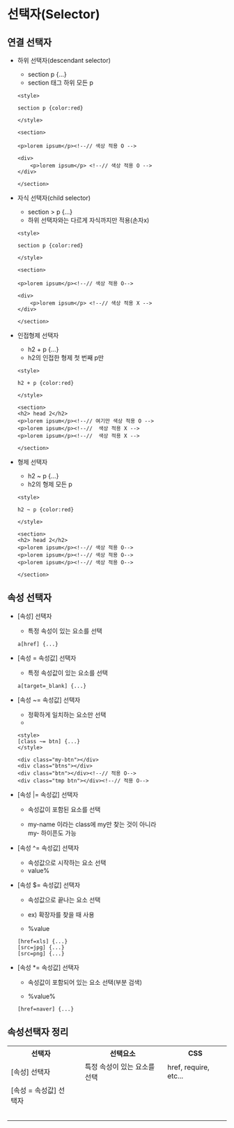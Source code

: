 # 선택자(Selector)


## 연결 선택자

* 하위 선택자(descendant selector)

    * section p {...}
    * section 태그 하위 모든 p
    
    ```
    <style>

    section p {color:red}

    </style>

    <section>

    <p>lorem ipsum</p><!--// 색상 적용 O -->

    <div>
        <p>lorem ipsum</p> <!--// 색상 적용 O -->
    </div>

    </section>

    ```



* 자식 선택자(child selector)
    * section > p {...}
    * 하위 선택자와는 다르게 자식까지만 적용(손자x)
    
    ```
    <style>

    section p {color:red}

    </style>

    <section>

    <p>lorem ipsum</p><!--// 색상 적용 O-->

    <div>
        <p>lorem ipsum</p> <!--// 색상 적용 X -->
    </div>

    </section>

    ```



* 인접형제 선택자
    * h2 + p {...}
    * h2의 인접한 형제 첫 번째 p만

    ```
    <style>

    h2 + p {color:red}

    </style>

    <section>
    <h2> head 2</h2>
    <p>lorem ipsum</p><!--// 여기만 색상 적용 O -->
    <p>lorem ipsum</p><!--//  색상 적용 X -->
    <p>lorem ipsum</p><!--//  색상 적용 X -->

    </section>

    ```

* 형제 선택자
    * h2 ~ p {...}
    * h2의 형제 모든 p
    ```
    <style>

    h2 ~ p {color:red}

    </style>

    <section>
    <h2> head 2</h2>
    <p>lorem ipsum</p><!--// 색상 적용 O-->
    <p>lorem ipsum</p><!--// 색상 적용 O-->
    <p>lorem ipsum</p><!--// 색상 적용 O-->

    </section>

    ```  
  
## 속성 선택자

* [속성] 선택자

    * 특정 속성이 있는 요소를 선택

    ```
    a[href] {...}
    ```



* [속성 = 속성값] 선택자

    * 특정 속성값이 있는 요소를 선택 

    ```
    a[target=_blank] {...}
    ```


* [속성 ~= 속성값] 선택자

    * 정확하게 일치하는 요소만 선택
    * 


    ```
    <style>
    [class ~= btn] {...}
    </style>

    <div class="my-btn"></div>
    <div class="btns"></div>
    <div class="btn"></div><!--// 적용 O-->
    <div class="tmp btn"></div><!--// 적용 O-->
    ```


* [속성 |= 속성값] 선택자

    * 속성값이 포함된 요소를 선택
    
    * my-name 이라는 class에 my만 찾는 것이 아니라  
    my- 하이픈도 가능

    
* [속성 ^= 속성값] 선택자

    * 속성값으로 시작하는 요소 선택
    * value%

* [속성 $= 속성값] 선택자

    * 속성값으로 끝나는 요소 선택
    * ex) 확장자를 찾을 때 사용

    * %value

    ```
    [href=xls] {...}
    [src=jpg] {...}
    [src=png] {...}
    ```


* [속성 *= 속성값] 선택자

    * 속성값이 포함되어 있는 요소 선택(부분 검색)
    
    * %value%
    ```
    [href=naver] {...}
    ```



  
    

## 속성선택자 정리 

<table>
<tr>
<th>선택자<td>
<th>선택요소</th>
<th>CSS</th>
</tr>

<tr>
<td>[속성] 선택자<td>
<td>특정 속성이 있는 요소를 선택</td>
<td>href, require, etc...</td>
</tr>

<tr>
<td>[속성 = 속성값] 선택자<td>
<td></td>
<td></td>
</tr>


<tr>
<td><td>
<td></td>
<td></td>
</tr>

<tr>
<td><td>
<td></td>
<td></td>
</tr>

<tr>
<td><td>
<td></td>
<td></td>
</tr>

<tr>
<td><td>
<td></td>
<td></td>
</tr>

<tr>
<td><td>
<td></td>
<td></td>
</tr>



</table>




